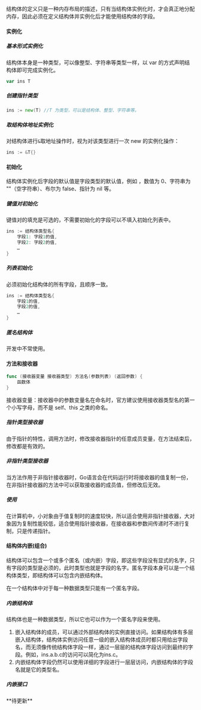 结构体的定义只是一种内存布局的描述，只有当结构体实例化时，才会真正地分配内存，因此必须在定义结构体并实例化后才能使用结构体的字段。

#### 实例化

##### 基本形式实例化

结构体本身是一种类型，可以像整型、字符串等类型一样，以 var 的方式声明结构体即可完成实例化。

```go
var ins T
```

##### 创建指针类型

```go
ins := new(T) //T 为类型，可以是结构体、整型、字符串等。
```

##### 取结构体地址实例化

对结构体进行`&`取地址操作时，视为对该类型进行一次 new 的实例化操作：

```go
ins := &T{}
```

#### 初始化

结构体实例化后字段的默认值是字段类型的默认值，例如 ，数值为 0、字符串为 ""（空字符串）、布尔为 false、指针为 nil 等。

##### 键值对初始化

键值对的填充是可选的，不需要初始化的字段可以不填入初始化列表中。

```go
ins := 结构体类型名{
    字段1: 字段1的值,
    字段2: 字段2的值,
    …
}
```

##### 列表初始化

必须初始化结构体的所有字段，且顺序一致。

```go
ins := 结构体类型名{
    字段1的值,
    字段2的值,
    …
}
```

##### 匿名结构体

开发中不常使用。

#### 方法和接收器

```go
func (接收器变量 接收器类型) 方法名(参数列表) (返回参数) {
    函数体
}
```

接收器变量：接收器中的参数变量名在命名时，官方建议使用接收器类型名的第一个小写字母，而不是 self、this 之类的命名。

##### 指针类型接收器

由于指针的特性，调用方法时，修改接收器指针的任意成员变量，在方法结束后，修改都是有效的。

##### 非指针类型接收器

当方法作用于非指针接收器时，Go语言会在代码运行时将接收器的值复制一份，在非指针接收器的方法中可以获取接收器的成员值，但修改后无效。

##### 使用

在计算机中，小对象由于值复制时的速度较快，所以适合使用非指针接收器，大对象因为复制性能较低，适合使用指针接收器，在接收器和参数间传递时不进行复制，只是传递指针。

#### 结构体内嵌(组合)

结构体可以包含一个或多个匿名（或内嵌）字段，即这些字段没有显式的名字，只有字段的类型是必须的，此时类型也就是字段的名字。匿名字段本身可以是一个结构体类型，即结构体可以包含内嵌结构体。

在一个结构体中对于每一种数据类型只能有一个匿名字段。

##### 内嵌结构体

结构体也是一种数据类型，所以它也可以作为一个匿名字段来使用。

1. 嵌入结构体的成员，可以通过外部结构体的实例直接访问。如果结构体有多层嵌入结构体，结构体实例访问任意一级的嵌入结构体成员时都只用给出字段名，而无须像传统结构体字段一样，通过一层层的结构体字段访问到最终的字段。例如，ins.a.b.c的访问可以简化为ins.c。
2. 内嵌结构体字段仍然可以使用详细的字段进行一层层访问，内嵌结构体的字段名就是它的类型名。

##### 内嵌接口

\*\*待更新\*\*

